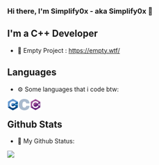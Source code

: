 ### Hi there, I'm Simplify0x - aka Simplify0x 👋

## I'm a C++ Developer

- 🌱 Empty Project : https://empty.wtf/

## Languages

- ⚙️ Some languages that i code btw:

<img align="left" alt="C++" width="26px" src="https://raw.githubusercontent.com/devicons/devicon/master/icons/cplusplus/cplusplus-original.svg" />
<img align="left" alt="C" width="26px" src="https://raw.githubusercontent.com/devicons/devicon/master/icons/c/c-original.svg" />
<img align="left" alt="C#" width="26px" src="https://raw.githubusercontent.com/devicons/devicon/master/icons/csharp/csharp-original.svg" />

<br />

## Github Stats

- 🔨 My Github Status:

<img src="https://github-readme-stats.vercel.app/api?username=Simplify0x&&show_icons=true&title_color=ffffff&icon_color=bb2acf&text_color=daf7dc&bg_color=151515">
